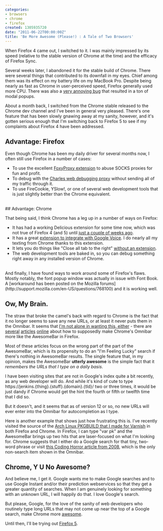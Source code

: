 ```yaml
---
categories:
- browsers
- chrome
- firefox
created: 1305935720
date: "2011-06-22T00:00:00Z"
title: 'Be More Awesome (Please!) : A Tale of Two Browsers'
---
```

When Firefox 4 came out, I switched to it. I was mainly impressed by its speed (relative to the stable version of Chrome at the time) and the efficacy of Firefox Sync.

Several weeks later, I abandoned it for the stable build of Chrome. There were several things that contributed to its downfall in my eyes. Chief among them was its effect on my battery life on my MacBook Pro. Despite being nearly as fast as Chrome in user-perceived speed, Firefox generally used more CPU. There was also a [very annoying bug](https://bugzilla.mozilla.org/show_bug.cgi?id=567552) that resulted in a ton of modal popups.

About a month back, I switched from the Chrome stable released to the Chrome dev channel and I've been in general very pleased. There's one feature that has been slowly gnawing away at my sanity, however, and it's gotten serious enough that I'm switching back to Firefox 5 to see if my complaints about Firefox 4 have been addressed.
<!--more-->

## Advantage: Firefox

Even though Chrome has been my daily driver for several months now, I often still use Firefox in a number of cases:

- To use the excellent [FoxyProxy extension](https://addons.mozilla.org/en-US/firefox/addon/foxyproxy-standard/) to abuse SOCKS proxies for fun and profit.
- To debug with the [Charles web debugging proxy](http://www.charlesproxy.com/) without sending all of my traffic through it.
- To use FireCookie, YSlow!, or one of several web development tools that is just slightly better than the Chrome equivalent.

<br />
## Advantage: Chrome

That being said, I think Chrome has a leg up in a number of ways on Firefox:

- It has had a working Delicious extension for some time now, which was not true of Firefox 4 (and 5) until [just a couple of weeks ago](https://addons.mozilla.org/en-US/firefox/addon/delicious-extension/).
- It has a great [extension to integrate with Google Voice](https://chrome.google.com/webstore/detail/kcnhkahnjcbndmmehfkdnkjomaanaooo). I do nearly all my texting from Chrome thanks to this extension.
- It lets you do things like "Close all tab to the right" [without an extension](https://addons.mozilla.org/en-US/firefox/addon/multiple-tab-handler/).
- The web development tools are baked in, so you can debug something right away in any installed version of Chrome.

<br />
And finally, I have found ways to work around some of Firefox's flaws. Mostly notably, the font popup window was actually in issue with Font Book. A [workaround has been posted on the Mozilla forums](http://support.mozilla.com/en-US/questions/768100) and it is working well.

## Ow, My Brain.

The straw that broke the camel's back with regard to Chrome is the fact that it no longer seems to save any new URLs, or at least it never puts them in the Omnibar. It seems that [I'm not alone in wanting this, either](http://superuser.com/questions/120885/make-chromes-omnibar-behave-more-like-the-firefox-awesomebar) - there are [several](http://jaygoldman.com/2010/12/how-to-get-the-firefox-awesomebar-in-google-chromes-omnibar/) [articles](http://www.chromeplugins.org/google/chrome-troubleshooting/how-can-i-make-omnibar-more-like-awesomebar-9539.html) [online](http://jshoer.wordpress.com/2008/10/12/make-google-chromes-omnibar-behave-more-like-firefox-3s-awesomebar/) about how to supposedly make Chrome's Omnibar more like the AwesomeBar in Firefox.

Most of these articles focus on the wrong part of the part of the AwesomeBar, which is its propensity to do an "I'm Feeling Lucky" search if there's nothing in AwesomeBar results. The single feature that, in my opinion, makes the AwesomeBar **utterly awesome** is the simple fact that it _remembers the URLs that I type on a daily basis_.

I have been visiting sites that are not in Google's index quite a bit recently, as any web developer will do. And while it's kind of cute to type https://jenkins.{thing}.{stuff}.{domain}.{tld}/ two or three times, it would be just dandy if Chrome would get the hint the fourth or fifth or twelfth time that I did so.

But it doesn't, and it seems that as of version 12 or so, no new URLs will ever enter into the Omnibar for autocompletion as I type.

Here is another example that shows just how frustrating this is. I've recently visited the source of the [Arch Linux PKGBUILD that I made for Varnish](https://github.com/smerrill/varnish-3-pkgbuild/blob/master/PKGBUILD) in both Firefox and Chrome. In Firefox, I can type "var pk" and the AwesomeBar brings up two hits that are laser-focused on what I'm looking for. Chrome suggests that I either do a Google search for that tiny, two-word phrase or visit [this Coding Horror article from 2008](http://www.codinghorror.com/blog/2008/12/hardware-is-cheap-programmers-are-expensive.html), which is the only non-search item shown in the Omnibar.

## Chrome, Y U No Awesome?

And believe me, I get it. Google wants me to make Google searches and to use Google Instant and/or their prediction webservices so that they get a greater quantity of searches.  When I am genuinely looking for something with an unknown URL, I will happily do that. I love Google's search.

But please, Google, for the love of the sanity of web developers who routinely type long URLs that may not come up near the top of a Google search, make Chrome more [awesome](http://blog.mozilla.com/blog/2008/04/21/a-little-something-awesome-about-firefox-3/).

Until then, I'll be trying out [Firefox 5](http://www.getfirefox.com).

